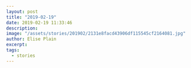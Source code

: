 ```yaml
---
layout: post
title: "2019-02-19"
date: 2019-02-19 11:33:46
description: 
image: "/assets/stories/201902/2131e8facd43906df115545cf2164081.jpg"
author: Elise Plain
excerpt: 
tags: 
  - stories
---
```



<p></p>
